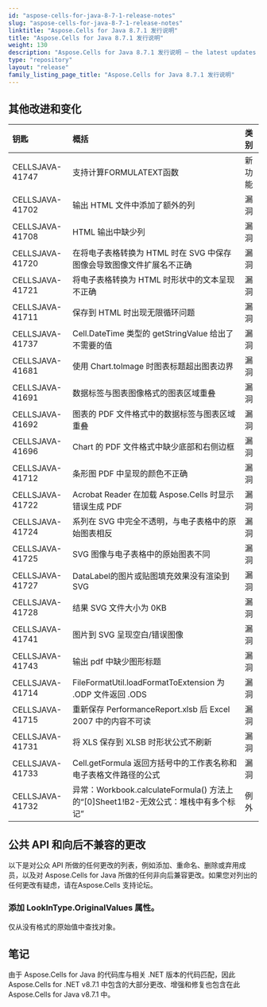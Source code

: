 ```yaml
---
id: "aspose-cells-for-java-8-7-1-release-notes"
slug: "aspose-cells-for-java-8-7-1-release-notes"
linktitle: "Aspose.Cells for Java 8.7.1 发行说明"
title: "Aspose.Cells for Java 8.7.1 发行说明"
weight: 130
description: "Aspose.Cells for Java 8.7.1 发行说明 – the latest updates and fixes."
type: "repository"
layout: "release"
family_listing_page_title: "Aspose.Cells for Java 8.7.1 发行说明"
---
```

## **其他改进和变化**

|**钥匙** |**概括** |**类别** |
|:- |:- |:- |
|CELLSJAVA-41747 |支持计算FORMULATEXT函数|新功能|
|CELLSJAVA-41702 |输出 HTML 文件中添加了额外的列|漏洞|
|CELLSJAVA-41708 |HTML 输出中缺少列|漏洞|
|CELLSJAVA-41720 |在将电子表格转换为 HTML 时在 SVG 中保存图像会导致图像文件扩展名不正确|漏洞|
|CELLSJAVA-41721 |将电子表格转换为 HTML 时形状中的文本呈现不正确|漏洞|
|CELLSJAVA-41711 |保存到 HTML 时出现无限循环问题|漏洞|
|CELLSJAVA-41737 |Cell.DateTime 类型的 getStringValue 给出了不需要的值|漏洞|
|CELLSJAVA-41681 |使用 Chart.toImage 时图表标题超出图表边界|漏洞|
|CELLSJAVA-41691 |数据标签与图表图像格式的图表区域重叠|漏洞|
|CELLSJAVA-41692 |图表的 PDF 文件格式中的数据标签与图表区域重叠|漏洞|
|CELLSJAVA-41696 |Chart 的 PDF 文件格式中缺少底部和右侧边框|漏洞|
|CELLSJAVA-41712 |条形图 PDF 中呈现的颜色不正确|漏洞|
|CELLSJAVA-41722 |Acrobat Reader 在加载 Aspose.Cells 时显示错误生成 PDF|漏洞|
|CELLSJAVA-41724 |系列在 SVG 中完全不透明，与电子表格中的原始图表相反|漏洞|
|CELLSJAVA-41725 |SVG 图像与电子表格中的原始图表不同|漏洞|
|CELLSJAVA-41727 |DataLabel的图片或贴图填充效果没有渲染到SVG|漏洞|
|CELLSJAVA-41728 |结果 SVG 文件大小为 0KB|漏洞|
|CELLSJAVA-41741 |图片到 SVG 呈现空白/错误图像|漏洞|
|CELLSJAVA-41743 |输出 pdf 中缺少图形标题|漏洞|
|CELLSJAVA-41714 |FileFormatUtil.loadFormatToExtension 为 .ODP 文件返回 .ODS|漏洞|
|CELLSJAVA-41715 |重新保存 PerformanceReport.xlsb 后 Excel 2007 中的内容不可读|漏洞|
|CELLSJAVA-41731 |将 XLS 保存到 XLSB 时形状公式不刷新|漏洞|
|CELLSJAVA-41733 |Cell.getFormula 返回方括号中的工作表名称和电子表格文件路径的公式|漏洞|
|CELLSJAVA-41732 |异常：Workbook.calculateFormula() 方法上的“[0]Sheet1!B2-无效公式：堆栈中有多个标记”|例外|
## **公共 API 和向后不兼容的更改**
以下是对公众 API 所做的任何更改的列表，例如添加、重命名、删除或弃用成员，以及对 Aspose.Cells for Java 所做的任何非向后兼容更改。如果您对列出的任何更改有疑虑，请在Aspose.Cells 支持论坛。
### **添加 LookInType.OriginalValues 属性。**
仅从没有格式的原始值中查找对象。
## **笔记**
由于 Aspose.Cells for Java 的代码库与相关 .NET 版本的代码匹配，因此 Aspose.Cells for .NET v8.7.1 中包含的大部分更改、增强和修复也包含在此 Aspose.Cells for Java v8.7.1 中。
